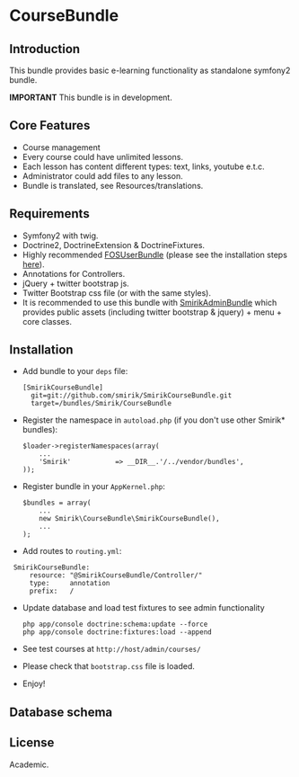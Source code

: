 CourseBundle
==========

Introduction
------------

This bundle provides basic e-learning functionality as standalone symfony2 bundle.

**IMPORTANT** This bundle is in development.

Core Features
------------

* Course management
* Every course could have unlimited lessons.
* Each lesson has content different types: text, links, youtube e.t.c.
* Administrator could add files to any lesson.
* Bundle is translated, see Resources/translations.

Requirements
------------

* Symfony2 with twig.
* Doctrine2, DoctrineExtension & DoctrineFixtures.
* Highly recommended [FOSUserBundle](https://github.com/FriendsOfSymfony/FOSUserBundle) (please see the installation steps [here](https://github.com/FriendsOfSymfony/FOSUserBundle/blob/master/Resources/doc/index.md)).
* Annotations for Controllers.
* jQuery + twitter bootstrap js.
* Twitter Bootstrap css file (or with the same styles).
* It is recommended to use this bundle with [SmirikAdminBundle](https://github.com/smirik/SmirikAdminBundle) which provides public assets (including twitter bootstrap & jquery) + menu + core classes.

Installation
------------

* Add bundle to your `deps` file:

  ```
  [SmirikCourseBundle]
    git=git://github.com/smirik/SmirikCourseBundle.git
    target=/bundles/Smirik/CourseBundle
  ```

* Register the namespace in `autoload.php` (if you don't use other Smirik* bundles):

  ```
  $loader->registerNamespaces(array(
      ...
      'Smirik'           => __DIR__.'/../vendor/bundles',
  ));
  ```

* Register bundle in your `AppKernel.php`:

  ```
  $bundles = array(
      ...
      new Smirik\CourseBundle\SmirikCourseBundle(),
      ...
  );
  ```

* Add routes to `routing.yml`:

 ```
  SmirikCourseBundle:
      resource: "@SmirikCourseBundle/Controller/"
      type:     annotation
      prefix:   /
  ```
* Update database and load test fixtures to see admin functionality

  ```
  php app/console doctrine:schema:update --force
  php app/console doctrine:fixtures:load --append
  ```

* See test courses at `http://host/admin/courses/`

* Please check that `bootstrap.css` file is loaded. 
    
* Enjoy!


Database schema
---------------

License
-------

Academic.
